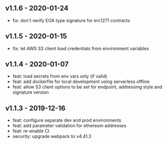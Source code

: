 ## v1.1.6 - 2020-01-24
* fix: don't verify EOA type signature for erc1271 contracts

## v1.1.5 - 2020-01-15
* fix: let AWS S3 client load credentials from environment variables

## v1.1.4 - 2020-01-07
* feat: load secrets from env vars only (if valid)
* feat: add dockerfile for local development using serverless offline
* feat: allow S3 client options to be set for endpoint, addressing style and signature version

## v1.1.3 - 2019-12-16
* feat: configure separate dev and prod environments
* feat: add parameter validation for ethereum addresses
* feat: re-enable CI
* security: upgrade webpack to v4.41.3
